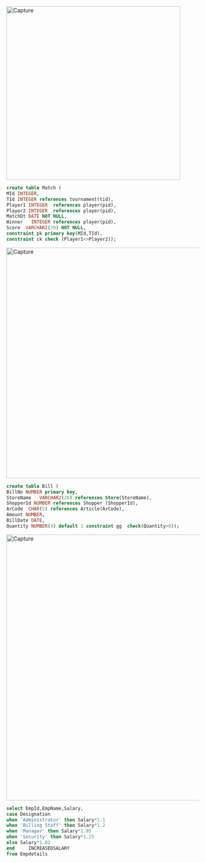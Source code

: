 <img width="453" alt="Capture" src="https://user-images.githubusercontent.com/105406807/170453014-9d6df54c-77da-4432-b88c-9bc2ef74d330.PNG">




```sql
create table Match (
MId INTEGER,
TId INTEGER references tournament(tid),
Player1 INTEGER  references player(pid),
Player2 INTEGER  references player(pid),
MatchDt DATE NOT NULL,
Winner	 INTEGER references player(pid),
Score  VARCHAR2(30)	NOT NULL,
constraint pk primary key(MId,TId),
constraint ck check (Player1<>Player2));
```
<img width="602" alt="Capture" src="https://user-images.githubusercontent.com/105406807/170476794-fc7809f0-3634-4c84-90fe-7a48a55f0f81.PNG">

```sql
create table Bill (
BillNo NUMBER primary key,
StoreName 	VARCHAR2(20) references Store(StoreName),
ShopperId NUMBER references Shopper (ShopperId),
ArCode 	CHAR(5) references Article(ArCode),
Amount NUMBER,
BillDate DATE,
Quantity NUMBER(4) default 1 constraint gg  check(Quantity>0));

```
<img width="694" alt="Capture" src="https://user-images.githubusercontent.com/105406807/170537167-359910f0-16f8-42c9-a3b1-dd12c43e94e4.PNG">


```sql
select EmpId,EmpName,Salary,
case Designation 
when 'Administrator' then Salary*1.1
when 'Billing Staff' then Salary*1.2
when 'Manager' then Salary*1.05
when 'Security' then Salary*1.25
else Salary*1.02
end 	INCREASEDSALARY
from Empdetails
```
